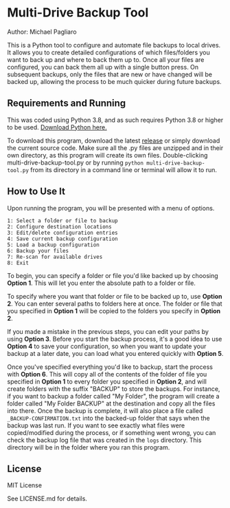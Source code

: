 # Multi-Drive Backup Tool

Author: Michael Pagliaro

This is a Python tool to configure and automate file backups to local drives. It allows you to create detailed configurations of which files/folders you want to back up and where to back them up to. Once all your files are configured, you can back them all up with a single button press. On subsequent backups, only the files that are new or have changed will be backed up, allowing the process to be much quicker during future backups.

## Requirements and Running

This was coded using Python 3.8, and as such requires Python 3.8 or higher to be used. [Download Python here.](https://www.python.org/downloads/)

To download this program, download the latest [release](https://github.com/mpagliaro98/multi-drive-backup-tool/releases) or simply download the current source code. Make sure all the .py files are unzipped and in their own directory, as this program will create its own files. Double-clicking multi-drive-backup-tool.py or by running `python multi-drive-backup-tool.py` from its directory in a command line or terminal will allow it to run.

## How to Use It

Upon running the program, you will be presented with a menu of options.
```
1: Select a folder or file to backup
2: Configure destination locations
3: Edit/delete configuration entries
4: Save current backup configuration
5: Load a backup configuration
6: Backup your files
7: Re-scan for available drives
8: Exit
```
To begin, you can specify a folder or file you'd like backed up by choosing **Option 1**. This will let you enter the absolute path to a folder or file.

To specify where you want that folder or file to be backed up to, use **Option 2**. You can enter several paths to folders here at once. The folder or file that you specified in **Option 1** will be copied to the folders you specify in **Option 2**.

If you made a mistake in the previous steps, you can edit your paths by using **Option 3**. Before you start the backup process, it's a good idea to use **Option 4** to save your configuration, so when you want to update your backup at a later date, you can load what you entered quickly with **Option 5**.

Once you've specified everything you'd like to backup, start the process with **Option 6**. This will copy all of the contents of the folder of file you specified in **Option 1** to every folder you specified in **Option 2**, and will create folders with the suffix "BACKUP" to store the backups. For instance, if you want to backup a folder called "My Folder", the program will create a folder called "My Folder BACKUP" at the destination and copy all the files into there. Once the backup is complete, it will also place a file called `_BACKUP-CONFIRMATION.txt` into the backed-up folder that says when the backup was last run. If you want to see exactly what files were copied/modified during the process, or if something went wrong, you can check the backup log file that was created in the `logs` directory. This directory will be in the folder where you ran this program.

## License
MIT License

See LICENSE.md for details.

